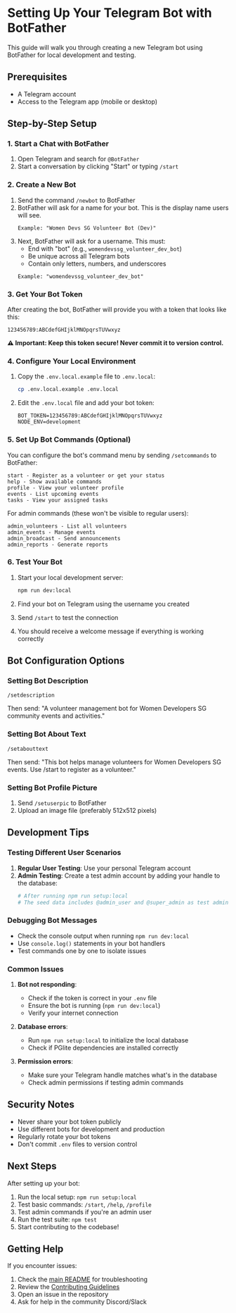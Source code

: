 # Setting Up Your Telegram Bot with BotFather

This guide will walk you through creating a new Telegram bot using BotFather for local development and testing.

## Prerequisites

- A Telegram account
- Access to the Telegram app (mobile or desktop)

## Step-by-Step Setup

### 1. Start a Chat with BotFather

1. Open Telegram and search for `@BotFather`
2. Start a conversation by clicking "Start" or typing `/start`

### 2. Create a New Bot

1. Send the command `/newbot` to BotFather
2. BotFather will ask for a name for your bot. This is the display name users will see.
   ```
   Example: "Women Devs SG Volunteer Bot (Dev)"
   ```
3. Next, BotFather will ask for a username. This must:
   - End with "bot" (e.g., `womendevssg_volunteer_dev_bot`)
   - Be unique across all Telegram bots
   - Contain only letters, numbers, and underscores
   ```
   Example: "womendevssg_volunteer_dev_bot"
   ```

### 3. Get Your Bot Token

After creating the bot, BotFather will provide you with a token that looks like this:
```
123456789:ABCdefGHIjklMNOpqrsTUVwxyz
```

**⚠️ Important: Keep this token secure! Never commit it to version control.**

### 4. Configure Your Local Environment

1. Copy the `.env.local.example` file to `.env.local`:
   ```bash
   cp .env.local.example .env.local
   ```

2. Edit the `.env.local` file and add your bot token:
   ```env
   BOT_TOKEN=123456789:ABCdefGHIjklMNOpqrsTUVwxyz
   NODE_ENV=development
   ```

### 5. Set Up Bot Commands (Optional)

You can configure the bot's command menu by sending `/setcommands` to BotFather:

```
start - Register as a volunteer or get your status
help - Show available commands
profile - View your volunteer profile
events - List upcoming events
tasks - View your assigned tasks
```

For admin commands (these won't be visible to regular users):
```
admin_volunteers - List all volunteers
admin_events - Manage events
admin_broadcast - Send announcements
admin_reports - Generate reports
```

### 6. Test Your Bot

1. Start your local development server:
   ```bash
   npm run dev:local
   ```

2. Find your bot on Telegram using the username you created
3. Send `/start` to test the connection
4. You should receive a welcome message if everything is working correctly

## Bot Configuration Options

### Setting Bot Description
```
/setdescription
```
Then send: "A volunteer management bot for Women Developers SG community events and activities."

### Setting Bot About Text
```
/setabouttext
```
Then send: "This bot helps manage volunteers for Women Developers SG events. Use /start to register as a volunteer."

### Setting Bot Profile Picture
1. Send `/setuserpic` to BotFather
2. Upload an image file (preferably 512x512 pixels)

## Development Tips

### Testing Different User Scenarios

1. **Regular User Testing**: Use your personal Telegram account
2. **Admin Testing**: Create a test admin account by adding your handle to the database:
   ```bash
   # After running npm run setup:local
   # The seed data includes @admin_user and @super_admin as test admins
   ```

### Debugging Bot Messages

- Check the console output when running `npm run dev:local`
- Use `console.log()` statements in your bot handlers
- Test commands one by one to isolate issues

### Common Issues

1. **Bot not responding**: 
   - Check if the token is correct in your `.env` file
   - Ensure the bot is running (`npm run dev:local`)
   - Verify your internet connection

2. **Database errors**:
   - Run `npm run setup:local` to initialize the local database
   - Check if PGlite dependencies are installed correctly

3. **Permission errors**:
   - Make sure your Telegram handle matches what's in the database
   - Check admin permissions if testing admin commands

## Security Notes

- Never share your bot token publicly
- Use different bots for development and production
- Regularly rotate your bot tokens
- Don't commit `.env` files to version control

## Next Steps

After setting up your bot:

1. Run the local setup: `npm run setup:local`
2. Test basic commands: `/start`, `/help`, `/profile`
3. Test admin commands if you're an admin user
4. Run the test suite: `npm test`
5. Start contributing to the codebase!

## Getting Help

If you encounter issues:

1. Check the [main README](../README.md) for troubleshooting
2. Review the [Contributing Guidelines](../CONTRIBUTING.md)
3. Open an issue in the repository
4. Ask for help in the community Discord/Slack
